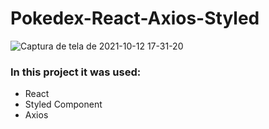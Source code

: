 # Pokedex-React-Axios-Styled

![Captura de tela de 2021-10-12 17-31-20](https://user-images.githubusercontent.com/79488448/137027247-9459192d-da4d-4295-9051-9d60cc46a035.png)

### In this project it was used:
+ React 
+ Styled Component
+ Axios
